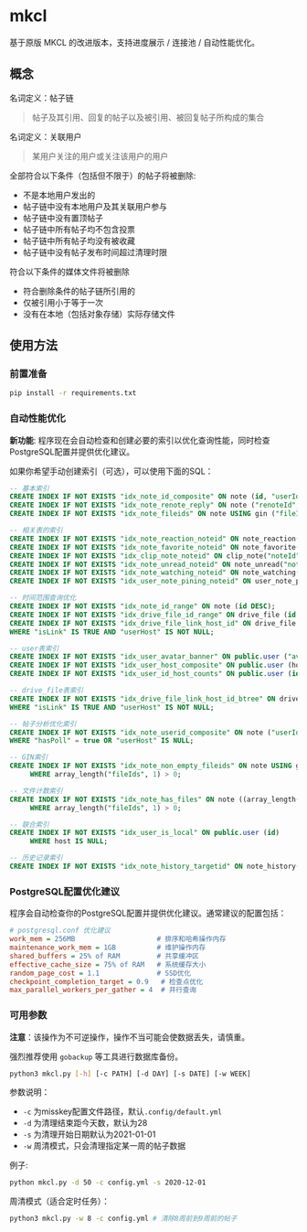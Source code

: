 # mkcl

基于原版 MKCL 的改进版本，支持进度展示 / 连接池 / 自动性能优化。

## 概念

名词定义：帖子链

> 帖子及其引用、回复的帖子以及被引用、被回复帖子所构成的集合

名词定义：关联用户

> 某用户关注的用户或关注该用户的用户

全部符合以下条件（包括但不限于）的帖子将被删除:

* 不是本地用户发出的
* 帖子链中没有本地用户及其关联用户参与
* 帖子链中没有置顶帖子
* 帖子链中所有帖子均不包含投票
* 帖子链中所有帖子均没有被收藏
* 帖子链中没有帖子发布时间超过清理时限

符合以下条件的媒体文件将被删除

* 符合删除条件的帖子链所引用的
* 仅被引用小于等于一次
* 没有在本地（包括对象存储）实际存储文件

## 使用方法

### 前置准备

```bash
pip install -r requirements.txt
```

### 自动性能优化

**新功能**: 程序现在会自动检查和创建必要的索引以优化查询性能，同时检查PostgreSQL配置并提供优化建议。

如果你希望手动创建索引（可选），可以使用下面的SQL：

```sql
-- 基本索引
CREATE INDEX IF NOT EXISTS "idx_note_id_composite" ON note (id, "userId", "userHost", "renoteId", "replyId");
CREATE INDEX IF NOT EXISTS "idx_note_renote_reply" ON note ("renoteId", "replyId");
CREATE INDEX IF NOT EXISTS "idx_note_fileids" ON note USING gin ("fileIds");

-- 相关表的索引
CREATE INDEX IF NOT EXISTS "idx_note_reaction_noteid" ON note_reaction("noteId");
CREATE INDEX IF NOT EXISTS "idx_note_favorite_noteid" ON note_favorite("noteId");
CREATE INDEX IF NOT EXISTS "idx_clip_note_noteid" ON clip_note("noteId");
CREATE INDEX IF NOT EXISTS "idx_note_unread_noteid" ON note_unread("noteId");
CREATE INDEX IF NOT EXISTS "idx_note_watching_noteid" ON note_watching("noteId");
CREATE INDEX IF NOT EXISTS "idx_user_note_pining_noteid" ON user_note_pining("noteId");

-- 时间范围查询优化
CREATE INDEX IF NOT EXISTS "idx_note_id_range" ON note (id DESC);
CREATE INDEX IF NOT EXISTS "idx_drive_file_id_range" ON drive_file (id DESC);
CREATE INDEX IF NOT EXISTS "idx_drive_file_link_host_id" ON drive_file ("isLink", "userHost", id)
WHERE "isLink" IS TRUE AND "userHost" IS NOT NULL;

-- user表索引
CREATE INDEX IF NOT EXISTS "idx_user_avatar_banner" ON public.user ("avatarId", "bannerId");
CREATE INDEX IF NOT EXISTS "idx_user_host_composite" ON public.user (host, "followersCount", "followingCount");
CREATE INDEX IF NOT EXISTS "idx_user_id_host_counts" ON public.user (id, host, "followersCount", "followingCount");

-- drive_file表索引
CREATE INDEX IF NOT EXISTS "idx_drive_file_link_host_id_btree" ON drive_file (id)
WHERE "isLink" IS TRUE AND "userHost" IS NOT NULL;

-- 帖子分析优化索引
CREATE INDEX IF NOT EXISTS "idx_note_userid_composite" ON note ("userId", "userHost", "hasPoll")
WHERE "hasPoll" = true OR "userHost" IS NULL;

-- GIN索引
CREATE INDEX IF NOT EXISTS "idx_note_non_empty_fileids" ON note USING gin ("fileIds")
     WHERE array_length("fileIds", 1) > 0;

-- 文件计数索引
CREATE INDEX IF NOT EXISTS "idx_note_has_files" ON note ((array_length("fileIds", 1) > 0)) 
     WHERE array_length("fileIds", 1) > 0;

-- 联合索引
CREATE INDEX IF NOT EXISTS "idx_user_is_local" ON public.user (id) 
     WHERE host IS NULL;

-- 历史记录索引
CREATE INDEX IF NOT EXISTS "idx_note_history_targetid" ON note_history("targetId");
```

### PostgreSQL配置优化建议

程序会自动检查你的PostgreSQL配置并提供优化建议。通常建议的配置包括：

```ini
# postgresql.conf 优化建议
work_mem = 256MB                    # 排序和哈希操作内存
maintenance_work_mem = 1GB          # 维护操作内存  
shared_buffers = 25% of RAM         # 共享缓冲区
effective_cache_size = 75% of RAM   # 系统缓存大小
random_page_cost = 1.1              # SSD优化
checkpoint_completion_target = 0.9   # 检查点优化
max_parallel_workers_per_gather = 4  # 并行查询
```

### 可用参数

**注意**：该操作为不可逆操作，操作不当可能会使数据丢失，请慎重。

强烈推荐使用 `gobackup` 等工具进行数据库备份。

``` bash
python3 mkcl.py [-h] [-c PATH] [-d DAY] [-s DATE] [-w WEEK]
```

参数说明：
- `-c` 为misskey配置文件路径，默认`.config/default.yml`
- `-d` 为清理结束距今天数，默认为28
- `-s` 为清理开始日期默认为2021-01-01
- `-w` 周清模式，只会清理指定某一周的帖子数据

例子:

``` bash
python mkcl.py -d 50 -c config.yml -s 2020-12-01
```

周清模式（适合定时任务）：

```bash
python3 mkcl.py -w 8 -c config.yml # 清除8周前到9周前的帖子
```
